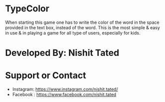 # TypeColor

When starting this game one has to write the color of the word in the space provided in the text box, instead of the word. This is the most simple & easy in use & in playing a game for all type of users, especially for kids. 

# Developed By:  Nishit Tated

# Support or Contact

* Instagram: https://www.instagram.com/nishit.tated/
* Facebook : https://www.facebook.com/nishit.tated

